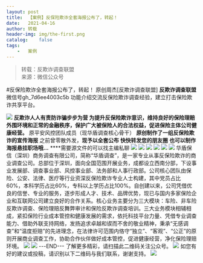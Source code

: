 ```yaml
---
layout:	post
title:	【案例】反保险欺诈全套海报公布了，转起！
date:	2021-04-16
author:	转载
header-img:	img/the-first.png
catalog:	false
tags:
	-	案例
---
```


<blockquote><p>转载：反欺诈调查联盟<br>
来源：微信公众号</p></blockquote>

#反保险欺诈全套海报公布了，转起！
原创周杰[反欺诈调查联盟]
**反欺诈调查联盟**
微信号gh_7d6ee4003c5b
功能介绍交流反保险欺诈调查经验，建立打击保险欺诈共享平台。

![]({{site.baseurl}}/postimg/L6usUGPiatBTicQb1DRYha3PBdNiaw74CbPxhWnAicwX6rGzVVgwTYU51AX8SZU9DZR3MGRaK9R7sibzysqK7Pthd2A.png)
******反欺诈人人有责防诈骗步步为营**
**为提升反保险欺诈意识，维持良好的保险理赔外围环境和正常的金融秩序****，保护广大被保险人的合法权益，促进保险主体公司健康经营。**
原平安风控团队成员（现华盾调查核心骨干）
**原创制作了一组反保险欺诈的宣传海报**
之前曾零散外发，**现予以全套公布**
**快快转发您的朋友圈**
**也可以制作海报悬挂职场哦...**
****需要源文件的可以找主编私聊
![]({{site.baseurl}}/postimg/L6usUGPiatBTicQb1DRYha3PBdNiaw74CbPypwsPF4dW73hVqMLwIicf4icrk5DfBFzfzGaDVeaIL8p39QicrZJPQffw.png)
![]({{site.baseurl}}/postimg/L6usUGPiatBTicQb1DRYha3PBdNiaw74CbP1oMqGZ6tGiaTQrBHdumjk6cXkFlVZgF8gCLjfD4mrT820Vic1Ea2h9Ww.png)
![]({{site.baseurl}}/postimg/L6usUGPiatBTicQb1DRYha3PBdNiaw74CbPoXuOl4IHrcK8IX68EjnD9CXNV2xTybNrrUl15icpIZHonxHliaQUr0Xg.png)
![]({{site.baseurl}}/postimg/L6usUGPiatBTicQb1DRYha3PBdNiaw74CbPxCDXuLCb3SYo9dIS3UK7SaSgDB6JSwXiabuS4AXiboKhgs3rMbtcFJWA.png)
![]({{site.baseurl}}/postimg/L6usUGPiatBTicQb1DRYha3PBdNiaw74CbP4wz3dIcGaB7SnrWxrbfRQAxHBeBHrdVUyssCZP2cp3Uh2FIrF3Kib1w.png)
![]({{site.baseurl}}/postimg/L6usUGPiatBTicQb1DRYha3PBdNiaw74CbP9TbNVibeL7T25Ns3twCEtUKEzyLo2PxA5NUs69esAkKKRCl5hrRYR3A.png)
华盾保信（深圳）商务调查有限公司，简称“华盾调查”，是一家专业从事反保险欺诈的商业调查公司。总部位于深圳，面向全国范围开展业务，成都设立西南分部，下设事业发展部、调查事业部、风控事业部、法务部和人事行政部。公司核心团队由保险、公安、法律、医疗等行业资深反保险欺诈专业人士构建，其中党员占比60%，本科学历占比60%，专科以上学历占比100%。自创建以来，公司凭借优良的信誉、专业的服务，逐步形成人才、技术、品牌优势，现已与国内多家保险企业和互联网公司建立良好的合作关系。核心业务主要分为三大模块：车险、非车险反欺诈调查、保险理赔反舞弊审计和保险反欺诈调查培训。三大业务模块相辅相成，紧扣保险行业成本管控和健康发展的需求，依托科技平台力量、凭借专业调查能力、借助外联支持网络，发扬追求卓越和锲而不舍的敬业精神，秉承“无感调查”和“温度拒赔”的先进理念，在法律许可范围内恪守“独立”、“客观”、“公正”的原则开展商业调查工作，协助合作伙伴做好成本管控，促进健康经营，净化保险理赔环境。
![]({{site.baseurl}}/postimg/L6usUGPiatBSs5Yxdp5NU9dpdqWanE7Mq7XpTo0mwlia1gia9NNFGTRYKdpVvrK2KgpAPictg52F8U9sicXI1jQ1dzA.jpeg)
![]({{site.baseurl}}/postimg/L6usUGPiatBRHiaTnBLKdskSP3wYDcZtJf2f60h3UdpFM6GSwK7CCH2tbN5oylMEt626eF9adsGd1vhInpcsALqA.png)
\---END---
了解更多精彩，请扫描此二维码关注公众号。
![]({{site.baseurl}}/postimg/L6usUGPiatBSs5Yxdp5NU9dpdqWanE7MqCqBlT3XLvPJX3Gf5uyzzsibZ3VPBdLY8ianrrF0435iblVibnnsnhQtsrA.png)
如您有好的建议或投稿，请识别以下二维码与我们联系，谢谢支持。
![]({{site.baseurl}}/postimg/L6usUGPiatBTicQb1DRYha3PBdNiaw74CbPicxUjpdDfZ5JJ7EH1xa6dXkDU1icNG1UvkQQVy36CWu3kFiaKWKpL3bMg.png)
